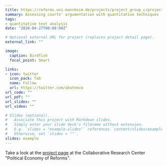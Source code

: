 ```yaml
---
title: https://reforms.uni-mannheim.de/projects/project_group_c/project_c4/
summary: Assessing courts' argumentation with quantitative techniques
tags:
- quantitative text analysis
date: "2020-04-27T00:00:00Z"

# Optional external URL for project (replaces project detail page).
external_link: ""

image:
  caption: Birdfish
  focal_point: Smart

links:
- icon: twitter
  icon_pack: fab
  name: Follow
  url: https://twitter.com/abutneva
url_code: ""
url_pdf: ""
url_slides: ""
url_video: ""

# Slides (optional).
#   Associate this project with Markdown slides.
#   Simply enter your slide deck's filename without extension.
#   E.g. `slides = "example-slides"` references `content/slides/example-slides.md`.
#   Otherwise, set `slides = ""`.
slides: example
---
```



Take a look at the [project page](https://reforms.uni-mannheim.de/projects/project_group_c/project_c4/) at the Collaborative Research Center "Political Economy of Reforms".
